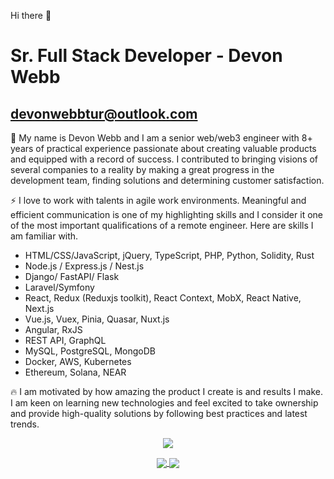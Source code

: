 Hi there 👋

# Sr. Full Stack Developer - Devon Webb
## devonwebbtur@outlook.com

🏃 My name is Devon Webb and I am a senior web/web3 engineer with 8+ years of practical experience passionate about creating valuable products and equipped with a record of success. I contributed to
bringing visions of several companies to a reality by making a great progress in the development team, finding solutions and determining customer satisfaction.

⚡ I love to work with talents in agile work environments. Meaningful and efficient communication is one of my highlighting skills and I consider it one of the most important qualifications of a remote engineer. Here are skills I am familiar with.

- HTML/CSS/JavaScript, jQuery, TypeScript, PHP, Python, Solidity, Rust
- Node.js / Express.js / Nest.js
- Django/ FastAPI/ Flask
- Laravel/Symfony
- React, Redux (Reduxjs toolkit), React Context, MobX, React Native, Next.js
- Vue.js, Vuex, Pinia, Quasar, Nuxt.js
- Angular, RxJS
- REST API, GraphQL
- MySQL, PostgreSQL, MongoDB
- Docker, AWS, Kubernetes
- Ethereum, Solana, NEAR

🔥 I am motivated by how amazing the product I create is and results I make. I am keen on learning new technologies and feel excited to take ownership and provide high-quality solutions by following best practices and latest trends.


<p align="center">
	<a href="https://github.com/stickaround">
		<img align="center" src="https://github-profile-trophy.vercel.app/?username=stickaround" />
	</a>
</p>
<p align="center">
	<a href="https://github.com/stickaround">
		<img align="center" src="https://github-readme-stats.vercel.app/api/top-langs/?username=stickaround&langs_count=8&layout=compact&card_width=260&hide=html,scss,makefile,ruby,css,less" />
	</a>
	<a href="https://github.com/stickaround">
		<img align="center" src="https://github-readme-stats.vercel.app/api?username=stickaround&show_icons=true&theme=dracula" />
	</a>
</p>
